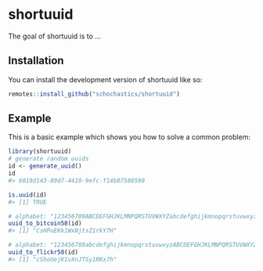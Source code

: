 
<!-- README.md is generated from README.Rmd. Please edit that file -->

# shortuuid

<!-- badges: start -->
<!-- badges: end -->

The goal of shortuuid is to …

## Installation

You can install the development version of shortuuid like so:

``` r
remotes::install_github("schochastics/shortuuid")
```

## Example

This is a basic example which shows you how to solve a common problem:

``` r
library(shortuuid)
# generate random uuids
id <- generate_uuid()
id
#> 6019d143-89d7-4410-9efc-f14b07588590
```

``` r
is.uuid(id)
#> [1] TRUE
```

``` r
# alphabet: "123456789ABCDEFGHJKLMNPQRSTUVWXYZabcdefghijkmnopqrstuvwxyz"
uuid_to_bitcoin58(id)
#> [1] "CsHPuEKk1WxNjtsZ1rkY7H"
```

``` r
# alphabet: "123456789abcdefghijkmnopqrstuvwxyzABCDEFGHJKLMNPQRSTUVWXYZ"
uuid_to_flickr58(id)
#> [1] "cShoUejK1vXnJTSy1RKx7h"
```
